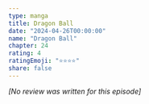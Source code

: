 ```yaml
---
type: manga
title: Dragon Ball
date: "2024-04-26T00:00:00"
name: "Dragon Ball"
chapter: 24
rating: 4
ratingEmoji: "⭐️⭐️⭐️⭐️"
share: false
---
```


_[No review was written for this episode]_